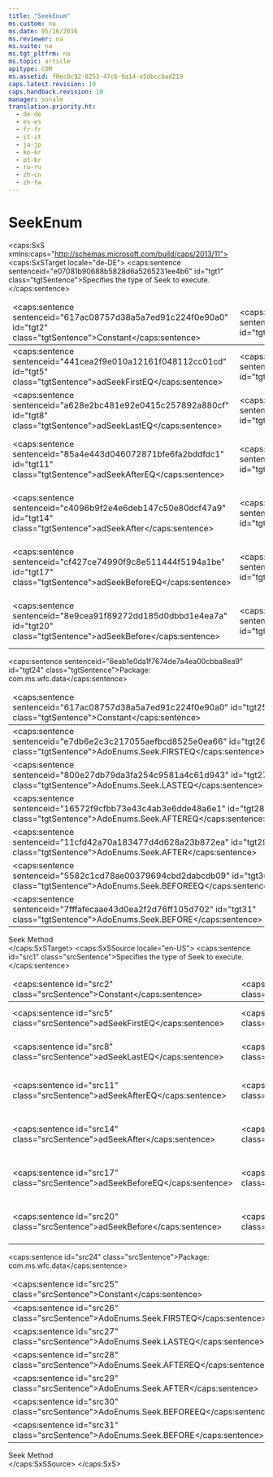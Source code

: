 ```yaml
---
title: "SeekEnum"
ms.custom: na
ms.date: 05/16/2016
ms.reviewer: na
ms.suite: na
ms.tgt_pltfrm: na
ms.topic: article
apitype: COM
ms.assetid: f0ec0c92-8253-47c6-9a14-e5dbccbad219
caps.latest.revision: 10
caps.handback.revision: 10
manager: sonalm
translation.priority.ht: 
  - de-de
  - es-es
  - fr-fr
  - it-it
  - ja-jp
  - ko-kr
  - pt-br
  - ru-ru
  - zh-cn
  - zh-tw
---
```

# SeekEnum
<?xml version="1.0" encoding="utf-8"?>
<caps:SxS xmlns:caps="http://schemas.microsoft.com/build/caps/2013/11">
  <caps:SxSTarget locale="de-DE">
    <developerReferenceWithoutSyntaxDocument xsi:schemaLocation="http://ddue.schemas.microsoft.com/authoring/2003/5 http://dduestorage.blob.core.windows.net/ddueschema/developer.xsd" xmlns="http://ddue.schemas.microsoft.com/authoring/2003/5" xmlns:xlink="http://www.w3.org/1999/xlink" xmlns:xsi="http://www.w3.org/2001/XMLSchema-instance">
      <introduction>
        <para>
          <caps:sentence sentenceid="e07081b90688b5828d6a5265231ee4b6" id="tgt1" class="tgtSentence">Specifies the type of <legacyLink xlink:href="129293d2-19d3-4940-bf64-483ee72fb4a1">Seek</legacyLink> to execute.</caps:sentence>
        </para>
        <table>
          <thead>
            <tr>
              <TD>
                <para>
                  <caps:sentence sentenceid="617ac08757d38a5a7ed91c224f0e90a0" id="tgt2" class="tgtSentence">Constant</caps:sentence>
                </para>
              </TD>
              <TD>
                <para>
                  <caps:sentence sentenceid="2063c1608d6e0baf80249c42e2be5804" id="tgt3" class="tgtSentence">Value</caps:sentence>
                </para>
              </TD>
              <TD>
                <para>
                  <caps:sentence sentenceid="67daf92c833c41c95db874e18fcb2786" id="tgt4" class="tgtSentence">Description</caps:sentence>
                </para>
              </TD>
            </tr>
          </thead>
          <tbody>
            <tr>
              <TD>
                <para>
                  <legacyBold>
                    <caps:sentence sentenceid="441cea2f9e010a12161f048112cc01cd" id="tgt5" class="tgtSentence">adSeekFirstEQ</caps:sentence>
                  </legacyBold>
                </para>
              </TD>
              <TD>
                <para>
                  <caps:sentence sentenceid="c4ca4238a0b923820dcc509a6f75849b" id="tgt6" class="tgtSentence">1</caps:sentence>
                </para>
              </TD>
              <TD>
                <para>
                  <caps:sentence sentenceid="8aed9eae653c4dfa45668c69b46fa85c" id="tgt7" class="tgtSentence">Seeks the first key equal to <legacyItalic>KeyValues</legacyItalic>.</caps:sentence>
                </para>
              </TD>
            </tr>
            <tr>
              <TD>
                <para>
                  <legacyBold>
                    <caps:sentence sentenceid="a628e2bc481e92e0415c257892a880cf" id="tgt8" class="tgtSentence">adSeekLastEQ</caps:sentence>
                  </legacyBold>
                </para>
              </TD>
              <TD>
                <para>
                  <caps:sentence sentenceid="c81e728d9d4c2f636f067f89cc14862c" id="tgt9" class="tgtSentence">2</caps:sentence>
                </para>
              </TD>
              <TD>
                <para>
                  <caps:sentence sentenceid="2721012c43a05e4bf03e540a00b00621" id="tgt10" class="tgtSentence">Seeks the last key equal to <legacyItalic>KeyValues</legacyItalic>.</caps:sentence>
                </para>
              </TD>
            </tr>
            <tr>
              <TD>
                <para>
                  <legacyBold>
                    <caps:sentence sentenceid="85a4e443d046072871bfe6fa2bddfdc1" id="tgt11" class="tgtSentence">adSeekAfterEQ</caps:sentence>
                  </legacyBold>
                </para>
              </TD>
              <TD>
                <para>
                  <caps:sentence sentenceid="a87ff679a2f3e71d9181a67b7542122c" id="tgt12" class="tgtSentence">4</caps:sentence>
                </para>
              </TD>
              <TD>
                <para>
                  <caps:sentence sentenceid="fb9d262e9f93fc21a9515c98e16ddf8a" id="tgt13" class="tgtSentence">Seeks either a key equal to <legacyItalic>KeyValues</legacyItalic> or just after where that match would have occurred.</caps:sentence>
                </para>
              </TD>
            </tr>
            <tr>
              <TD>
                <para>
                  <legacyBold>
                    <caps:sentence sentenceid="c4096b9f2e4e6deb147c50e80dcf47a9" id="tgt14" class="tgtSentence">adSeekAfter</caps:sentence>
                  </legacyBold>
                </para>
              </TD>
              <TD>
                <para>
                  <caps:sentence sentenceid="c9f0f895fb98ab9159f51fd0297e236d" id="tgt15" class="tgtSentence">8</caps:sentence>
                </para>
              </TD>
              <TD>
                <para>
                  <caps:sentence sentenceid="2d4bf0d6681626cdb6c2a891c49655c8" id="tgt16" class="tgtSentence">Seeks a key just after where a match with <legacyItalic>KeyValues </legacyItalic>would have occurred.</caps:sentence>
                </para>
              </TD>
            </tr>
            <tr>
              <TD>
                <para>
                  <legacyBold>
                    <caps:sentence sentenceid="cf427ce74990f9c8e511444f5194a1be" id="tgt17" class="tgtSentence">adSeekBeforeEQ</caps:sentence>
                  </legacyBold>
                </para>
              </TD>
              <TD>
                <para>
                  <caps:sentence sentenceid="c74d97b01eae257e44aa9d5bade97baf" id="tgt18" class="tgtSentence">16</caps:sentence>
                </para>
              </TD>
              <TD>
                <para>
                  <caps:sentence sentenceid="79a9deeb303873fc50c3e3e9a2dab29f" id="tgt19" class="tgtSentence">Seeks either a key equal to <legacyItalic>KeyValues</legacyItalic>or just before where that match would have occurred.</caps:sentence>
                </para>
              </TD>
            </tr>
            <tr>
              <TD>
                <para>
                  <legacyBold>
                    <caps:sentence sentenceid="8e9cea91f89272dd185d0dbbd1e4ea7a" id="tgt20" class="tgtSentence">adSeekBefore</caps:sentence>
                  </legacyBold>
                </para>
              </TD>
              <TD>
                <para>
                  <caps:sentence sentenceid="6364d3f0f495b6ab9dcf8d3b5c6e0b01" id="tgt21" class="tgtSentence">32</caps:sentence>
                </para>
              </TD>
              <TD>
                <para>
                  <caps:sentence sentenceid="e1b2ff883bd992b824df73841a66ad0b" id="tgt22" class="tgtSentence">Seeks a key just before where a match with <legacyItalic>KeyValues </legacyItalic>would have occurred.</caps:sentence>
                </para>
              </TD>
            </tr>
          </tbody>
        </table>
      </introduction>
      <section>
        <title>
          <caps:sentence sentenceid="a6dc3038423486f2c8833a3eba25ddab" id="tgt23" class="tgtSentence">ADO/WFC Equivalent</caps:sentence>
        </title>
        <content>
          <para>
            <caps:sentence sentenceid="6eab1e0da1f7674de7a4ea00cbba8ea9" id="tgt24" class="tgtSentence">Package: <legacyBold>com.ms.wfc.data</legacyBold></caps:sentence>
          </para>
          <table>
            <thead>
              <tr>
                <TD>
                  <para>
                    <caps:sentence sentenceid="617ac08757d38a5a7ed91c224f0e90a0" id="tgt25" class="tgtSentence">Constant</caps:sentence>
                  </para>
                </TD>
              </tr>
            </thead>
            <tbody>
              <tr>
                <TD>
                  <para>
                    <caps:sentence sentenceid="e7db6e2c3c217055aefbcd8525e0ea66" id="tgt26" class="tgtSentence">AdoEnums.Seek.FIRSTEQ</caps:sentence>
                  </para>
                </TD>
              </tr>
              <tr>
                <TD>
                  <para>
                    <caps:sentence sentenceid="800e27db79da3fa254c9581a4c61d943" id="tgt27" class="tgtSentence">AdoEnums.Seek.LASTEQ</caps:sentence>
                  </para>
                </TD>
              </tr>
              <tr>
                <TD>
                  <para>
                    <caps:sentence sentenceid="16572f9cfbb73e43c4ab3e6dde48a6e1" id="tgt28" class="tgtSentence">AdoEnums.Seek.AFTEREQ</caps:sentence>
                  </para>
                </TD>
              </tr>
              <tr>
                <TD>
                  <para>
                    <caps:sentence sentenceid="11cfd42a70a183477d4d628a23b872ea" id="tgt29" class="tgtSentence">AdoEnums.Seek.AFTER</caps:sentence>
                  </para>
                </TD>
              </tr>
              <tr>
                <TD>
                  <para>
                    <caps:sentence sentenceid="5582c1cd78ae00379694cbd2dabcdb09" id="tgt30" class="tgtSentence">AdoEnums.Seek.BEFOREEQ</caps:sentence>
                  </para>
                </TD>
              </tr>
              <tr>
                <TD>
                  <para>
                    <caps:sentence sentenceid="7fffafecaae43d0ea2f2d76ff105d702" id="tgt31" class="tgtSentence">AdoEnums.Seek.BEFORE</caps:sentence>
                  </para>
                </TD>
              </tr>
            </tbody>
          </table>
        </content>
      </section>
      <section>
        <title>
          <caps:sentence sentenceid="2f342d3be839cc5b67ae0de7d404b8e6" id="tgt32" class="tgtSentence">Applies To</caps:sentence>
        </title>
        <content>
          <para>
            <link xlink:href="129293d2-19d3-4940-bf64-483ee72fb4a1">Seek Method</link>
          </para>
        </content>
      </section>
      <relatedTopics></relatedTopics>
    </developerReferenceWithoutSyntaxDocument>
  </caps:SxSTarget>
  <caps:SxSSource locale="en-US">
    <developerReferenceWithoutSyntaxDocument xsi:schemaLocation="http://ddue.schemas.microsoft.com/authoring/2003/5 http://dduestorage.blob.core.windows.net/ddueschema/developer.xsd" xmlns="http://ddue.schemas.microsoft.com/authoring/2003/5" xmlns:xlink="http://www.w3.org/1999/xlink" xmlns:xsi="http://www.w3.org/2001/XMLSchema-instance">
      <introduction>
        <para>
          <caps:sentence id="src1" class="srcSentence">Specifies the type of <legacyLink xlink:href="129293d2-19d3-4940-bf64-483ee72fb4a1">Seek</legacyLink> to execute.</caps:sentence>
        </para>
        <table>
          <thead>
            <tr>
              <TD>
                <para>
                  <caps:sentence id="src2" class="srcSentence">Constant</caps:sentence>
                </para>
              </TD>
              <TD>
                <para>
                  <caps:sentence id="src3" class="srcSentence">Value</caps:sentence>
                </para>
              </TD>
              <TD>
                <para>
                  <caps:sentence id="src4" class="srcSentence">Description</caps:sentence>
                </para>
              </TD>
            </tr>
          </thead>
          <tbody>
            <tr>
              <TD>
                <para>
                  <legacyBold>
                    <caps:sentence id="src5" class="srcSentence">adSeekFirstEQ</caps:sentence>
                  </legacyBold>
                </para>
              </TD>
              <TD>
                <para>
                  <caps:sentence id="src6" class="srcSentence">1</caps:sentence>
                </para>
              </TD>
              <TD>
                <para>
                  <caps:sentence id="src7" class="srcSentence">Seeks the first key equal to <legacyItalic>KeyValues</legacyItalic>.</caps:sentence>
                </para>
              </TD>
            </tr>
            <tr>
              <TD>
                <para>
                  <legacyBold>
                    <caps:sentence id="src8" class="srcSentence">adSeekLastEQ</caps:sentence>
                  </legacyBold>
                </para>
              </TD>
              <TD>
                <para>
                  <caps:sentence id="src9" class="srcSentence">2</caps:sentence>
                </para>
              </TD>
              <TD>
                <para>
                  <caps:sentence id="src10" class="srcSentence">Seeks the last key equal to <legacyItalic>KeyValues</legacyItalic>.</caps:sentence>
                </para>
              </TD>
            </tr>
            <tr>
              <TD>
                <para>
                  <legacyBold>
                    <caps:sentence id="src11" class="srcSentence">adSeekAfterEQ</caps:sentence>
                  </legacyBold>
                </para>
              </TD>
              <TD>
                <para>
                  <caps:sentence id="src12" class="srcSentence">4</caps:sentence>
                </para>
              </TD>
              <TD>
                <para>
                  <caps:sentence id="src13" class="srcSentence">Seeks either a key equal to <legacyItalic>KeyValues</legacyItalic> or just after where that match would have occurred.</caps:sentence>
                </para>
              </TD>
            </tr>
            <tr>
              <TD>
                <para>
                  <legacyBold>
                    <caps:sentence id="src14" class="srcSentence">adSeekAfter</caps:sentence>
                  </legacyBold>
                </para>
              </TD>
              <TD>
                <para>
                  <caps:sentence id="src15" class="srcSentence">8</caps:sentence>
                </para>
              </TD>
              <TD>
                <para>
                  <caps:sentence id="src16" class="srcSentence">Seeks a key just after where a match with <legacyItalic>KeyValues </legacyItalic>would have occurred.</caps:sentence>
                </para>
              </TD>
            </tr>
            <tr>
              <TD>
                <para>
                  <legacyBold>
                    <caps:sentence id="src17" class="srcSentence">adSeekBeforeEQ</caps:sentence>
                  </legacyBold>
                </para>
              </TD>
              <TD>
                <para>
                  <caps:sentence id="src18" class="srcSentence">16</caps:sentence>
                </para>
              </TD>
              <TD>
                <para>
                  <caps:sentence id="src19" class="srcSentence">Seeks either a key equal to <legacyItalic>KeyValues</legacyItalic>or just before where that match would have occurred.</caps:sentence>
                </para>
              </TD>
            </tr>
            <tr>
              <TD>
                <para>
                  <legacyBold>
                    <caps:sentence id="src20" class="srcSentence">adSeekBefore</caps:sentence>
                  </legacyBold>
                </para>
              </TD>
              <TD>
                <para>
                  <caps:sentence id="src21" class="srcSentence">32</caps:sentence>
                </para>
              </TD>
              <TD>
                <para>
                  <caps:sentence id="src22" class="srcSentence">Seeks a key just before where a match with <legacyItalic>KeyValues </legacyItalic>would have occurred.</caps:sentence>
                </para>
              </TD>
            </tr>
          </tbody>
        </table>
      </introduction>
      <section>
        <title>
          <caps:sentence id="src23" class="srcSentence">ADO/WFC Equivalent</caps:sentence>
        </title>
        <content>
          <para>
            <caps:sentence id="src24" class="srcSentence">Package: <legacyBold>com.ms.wfc.data</legacyBold></caps:sentence>
          </para>
          <table>
            <thead>
              <tr>
                <TD>
                  <para>
                    <caps:sentence id="src25" class="srcSentence">Constant</caps:sentence>
                  </para>
                </TD>
              </tr>
            </thead>
            <tbody>
              <tr>
                <TD>
                  <para>
                    <caps:sentence id="src26" class="srcSentence">AdoEnums.Seek.FIRSTEQ</caps:sentence>
                  </para>
                </TD>
              </tr>
              <tr>
                <TD>
                  <para>
                    <caps:sentence id="src27" class="srcSentence">AdoEnums.Seek.LASTEQ</caps:sentence>
                  </para>
                </TD>
              </tr>
              <tr>
                <TD>
                  <para>
                    <caps:sentence id="src28" class="srcSentence">AdoEnums.Seek.AFTEREQ</caps:sentence>
                  </para>
                </TD>
              </tr>
              <tr>
                <TD>
                  <para>
                    <caps:sentence id="src29" class="srcSentence">AdoEnums.Seek.AFTER</caps:sentence>
                  </para>
                </TD>
              </tr>
              <tr>
                <TD>
                  <para>
                    <caps:sentence id="src30" class="srcSentence">AdoEnums.Seek.BEFOREEQ</caps:sentence>
                  </para>
                </TD>
              </tr>
              <tr>
                <TD>
                  <para>
                    <caps:sentence id="src31" class="srcSentence">AdoEnums.Seek.BEFORE</caps:sentence>
                  </para>
                </TD>
              </tr>
            </tbody>
          </table>
        </content>
      </section>
      <section>
        <title>
          <caps:sentence id="src32" class="srcSentence">Applies To</caps:sentence>
        </title>
        <content>
          <para>
            <link xlink:href="129293d2-19d3-4940-bf64-483ee72fb4a1">Seek Method</link>
          </para>
        </content>
      </section>
      <relatedTopics></relatedTopics>
    </developerReferenceWithoutSyntaxDocument>
  </caps:SxSSource>
</caps:SxS>